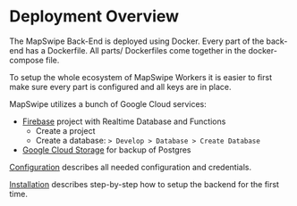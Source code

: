 # Deployment Overview

The MapSwipe Back-End is deployed using Docker.
Every part of the back-end has a Dockerfile.
All parts/ Dockerfiles come together in the docker-compose file.

To setup the whole ecosystem of MapSwipe Workers it is easier to first make sure every part is configured and all keys are in place.

MapSwipe utilizes a bunch of Google Cloud services:

- [Firebase](https://firebase.google.com/) project with Realtime Database and Functions
    - Create a project
    - Create a database: `> Develop > Database > Create Database`
- [Google Cloud Storage](https://cloud.google.com/storage/) for backup of Postgres

[Configuration](configuration.md) describes all needed configuration and credentials.

[Installation](installation.md) describes step-by-step how to setup the backend for the first time.
